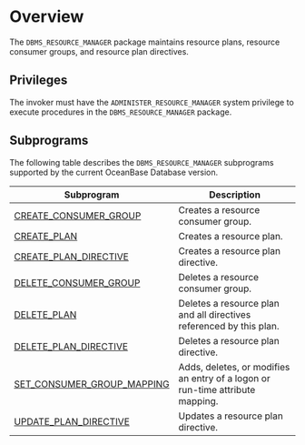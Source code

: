# Overview

The `DBMS_RESOURCE_MANAGER` package maintains resource plans, resource consumer groups, and resource plan directives.


## Privileges

The invoker must have the `ADMINISTER_RESOURCE_MANAGER` system privilege to execute procedures in the `DBMS_RESOURCE_MANAGER` package.

## Subprograms

The following table describes the `DBMS_RESOURCE_MANAGER` subprograms supported by the current OceanBase Database version.

| Subprogram                                                                     | Description                                                                   |
|--------------------------------------------------------------------------------|-------------------------------------------------------------------------------|
| [CREATE_CONSUMER_GROUP](2.create-consumer-group-mysql.md)                      | Creates a resource consumer group.                                            |
| [CREATE_PLAN](3.create-plan-mysql.md)                                          | Creates a resource plan.                                                      |
| [CREATE_PLAN_DIRECTIVE](4.create-plan-directive-mysql.md)                      | Creates a resource plan directive.                                            |
| [DELETE_CONSUMER_GROUP](5.delete-consume-group-mysql.md)                       | Deletes a resource consumer group.                                            |
| [DELETE_PLAN](6.delete-plan-mysql.md)                                          | Deletes a resource plan and all directives referenced by this plan.           |
| [DELETE_PLAN_DIRECTIVE](7.delete-plan-directive-mysql.md)                      | Deletes a resource plan directive.                                            |
| [SET_CONSUMER_GROUP_MAPPING](8.set-consumer-group-mappingn-directive-mysql.md) | Adds, deletes, or modifies an entry of a logon or run-time attribute mapping. |
| [UPDATE_PLAN_DIRECTIVE](9.update-plan-directive-mysql.md)                      | Updates a resource plan directive.                                            |


